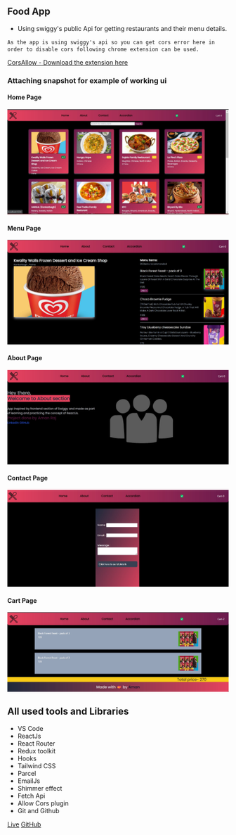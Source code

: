 ## Food App

- Using swiggy's public Api for getting restaurants and their menu details.
```
As the app is using swiggy's api so you can get cors error here in order to disable cors following chrome extension can be used.
```
[CorsAllow - Download the extension here](https://chrome.google.com/webstore/detail/allow-cors-access-control/lhobafahddgcelffkeicbaginigeejlf?hl=en)

### Attaching snapshot for example of working ui
#### Home Page
![Home Page](src/assets/working1.jpg)
#### Menu Page
![Menu](src/assets/working4.jpg)
#### About Page
![About Page](src/assets/working2.jpg)
#### Contact Page
![Contact Page](src/assets/working3.jpg)
#### Cart Page
![Cart Page](src/assets/working5.jpg)



## All used tools and Libraries
- VS Code
- ReactJs
- React Router
- Redux toolkit
- Hooks
- Tailwind CSS
- Parcel
- EmailJs
- Shimmer effect
- Fetch Api
- Allow Cors plugin
- Git and Github


[Live](https://foodtestapp.netlify.app/)
[GitHub](https://github.com/amaanraaz/foodapp)